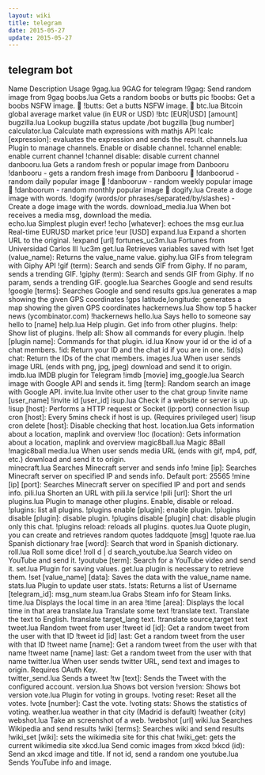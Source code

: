```yaml
---
layout: wiki
title: telegram
date: 2015-05-27
update: 2015-05-27
---
```


## telegram bot

Name    Description Usage
9gag.lua    9GAG for telegram   !9gag: Send random image from 9gag
boobs.lua   Gets a random boobs or butts pic    !boobs: Get a boobs NSFW image. :underage:
!butts: Get a butts NSFW image. :underage:
btc.lua Bitcoin global average market value (in EUR or USD) !btc [EUR|USD] [amount]
bugzilla.lua    Lookup bugzilla status update   /bot bugzilla [bug number]
calculator.lua  Calculate math expressions with mathjs API  !calc [expression]: evaluates the expression and sends the result.
channels.lua    Plugin to manage channels. Enable or disable channel.   !channel enable: enable current channel
!channel disable: disable current channel
danbooru.lua    Gets a random fresh or popular image from Danbooru  !danbooru - gets a random fresh image from Danbooru :underage:
!danboorud - random daily popular image :underage:
!danbooruw - random weekly popular image :underage:
!danboorum - random monthly popular image :underage:
dogify.lua  Create a doge image with words. !dogify (words/or phrases/separated/by/slashes) - Create a doge image with the words.
download_media.lua  When bot receives a media msg, download the media.  
echo.lua    Simplest plugin ever!   !echo [whatever]: echoes the msg
eur.lua Real-time EURUSD market price   !eur [USD]
expand.lua  Expand a shorten URL to the original.   !expand [url]
fortunes_uc3m.lua   Fortunes from Universidad Carlos III    !uc3m
get.lua Retrieves variables saved with !set !get (value_name): Returns the value_name value.
giphy.lua   GIFs from telegram with Giphy API   !gif (term): Search and sends GIF from Giphy. If no param, sends a trending GIF.
!giphy (term): Search and sends GIF from Giphy. If no param, sends a trending GIF.
google.lua  Searches Google and send results    !google [terms]: Searches Google and send results
gps.lua generates a map showing the given GPS coordinates   !gps latitude,longitude: generates a map showing the given GPS coordinates
hackernews.lua  Show top 5 hacker news (ycombinator.com)    !hackernews
hello.lua   Says hello to someone   say hello to [name]
help.lua    Help plugin. Get info from other plugins.   !help: Show list of plugins.
!help all: Show all commands for every plugin.
!help [plugin name]: Commands for that plugin.
id.lua  Know your id or the id of a chat members.   !id: Return your ID and the chat id if you are in one.
!id(s) chat: Return the IDs of the chat members.
images.lua  When user sends image URL (ends with png, jpg, jpeg) download and send it to origin.    
imdb.lua    IMDB plugin for Telegram    !imdb [movie]
img_google.lua  Search image with Google API and sends it.  !img [term]: Random search an image with Google API.
invite.lua  Invite other user to the chat group !invite name [user_name]
!invite id [user_id]
isup.lua    Check if a website or server is up. !isup [host]: Performs a HTTP request or Socket (ip:port) connection
!isup cron [host]: Every 5mins check if host is up. (Requires privileged user)
!isup cron delete [host]: Disable checking that host.
location.lua    Gets information about a location, maplink and overview !loc (location): Gets information about a location, maplink and overview
magic8ball.lua  Magic 8Ball !magic8ball
media.lua   When user sends media URL (ends with gif, mp4, pdf, etc.) download and send it to origin.   
minecraft.lua   Searches Minecraft server and sends info    !mine [ip]: Searches Minecraft server on specified IP and sends info. Default port: 25565
!mine [ip] [port]: Searches Minecraft server on specified IP and port and sends info.
pili.lua    Shorten an URL with pili.la service !pili [url]: Short the url
plugins.lua Plugin to manage other plugins. Enable, disable or reload.  !plugins: list all plugins.
!plugins enable [plugin]: enable plugin.
!plugins disable [plugin]: disable plugin.
!plugins disable [plugin] chat: disable plugin only this chat.
!plugins reload: reloads all plugins.
quotes.lua  Quote plugin, you can create and retrieves random quotes    !addquote [msg]
!quote
rae.lua Spanish dictionary  !rae [word]: Search that word in Spanish dictionary.
roll.lua    Roll some dice! !roll d | d
search_youtube.lua  Search video on YouTube and send it.    !youtube [term]: Search for a YouTube video and send it.
set.lua Plugin for saving values. get.lua plugin is necessary to retrieve them. !set [value_name] [data]: Saves the data with the value_name name.
stats.lua   Plugin to update user stats.    !stats: Returns a list of Username [telegram_id]: msg_num
steam.lua   Grabs Steam info for Steam links.   
time.lua    Displays the local time in an area  !time [area]: Displays the local time in that area
translate.lua   Translate some text !translate text. Translate the text to English.
!translate target_lang text.
!translate source,target text
tweet.lua   Random tweet from user  !tweet id [id]: Get a random tweet from the user with that ID
!tweet id [id] last: Get a random tweet from the user with that ID
!tweet name [name]: Get a random tweet from the user with that name
!tweet name [name] last: Get a random tweet from the user with that name
twitter.lua When user sends twitter URL, send text and images to origin. Requires OAuth Key.    
twitter_send.lua    Sends a tweet   !tw [text]: Sends the Tweet with the configured account.
version.lua Shows bot version   !version: Shows bot version
vote.lua    Plugin for voting in groups.    !voting reset: Reset all the votes.
!vote [number]: Cast the vote.
!voting stats: Shows the statistics of voting.
weather.lua weather in that city (Madrid is default)    !weather (city)
webshot.lua Take an screenshot of a web.    !webshot [url]
wiki.lua    Searches Wikipedia and send results !wiki [terms]: Searches wiki and send results
!wiki_set [wiki]: sets the wikimedia site for this chat
!wiki_get: gets the current wikimedia site
xkcd.lua    Send comic images from xkcd !xkcd (id): Send an xkcd image and title. If not id, send a random one
youtube.lua Sends YouTube info and image.   
